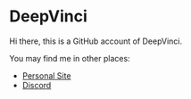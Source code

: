 # DeepVinci

Hi there, this is a GitHub account of DeepVinci.

You may find me in other places:

- [Personal Site](https://deep-vinci.github.io/)
- [Discord](https://discordapp.com/users/808612605689069628)
